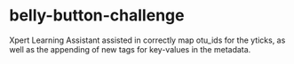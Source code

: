 # belly-button-challenge
Xpert Learning Assistant assisted in correctly map otu_ids for the yticks, as well as the appending of new tags for key-values in the metadata.
